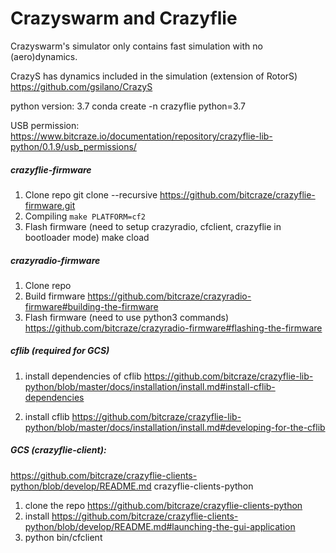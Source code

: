 # Crazyswarm and Crazyflie

Crazyswarm's simulator only contains fast simulation with no (aero)dynamics.

CrazyS has dynamics included in the simulation (extension of RotorS) https://github.com/gsilano/CrazyS

python version: 3.7
conda create -n crazyflie python=3.7

USB permission:
https://www.bitcraze.io/documentation/repository/crazyflie-lib-python/0.1.9/usb_permissions/

##### crazyflie-firmware
1. Clone repo git clone --recursive https://github.com/bitcraze/crazyflie-firmware.git
2. Compiling `make PLATFORM=cf2`
3. Flash firmware (need to setup crazyradio, cfclient, crazyflie in bootloader mode) make cload


##### crazyradio-firmware
1. Clone repo
2. Build firmware https://github.com/bitcraze/crazyradio-firmware#building-the-firmware
3. Flash firmware (need to use python3 commands) https://github.com/bitcraze/crazyradio-firmware#flashing-the-firmware


##### cflib (required for GCS)
1. install dependencies of cflib https://github.com/bitcraze/crazyflie-lib-python/blob/master/docs/installation/install.md#install-cflib-dependencies

2. install cflib https://github.com/bitcraze/crazyflie-lib-python/blob/master/docs/installation/install.md#developing-for-the-cflib

##### GCS (crazyflie-client): 
https://github.com/bitcraze/crazyflie-clients-python/blob/develop/README.md
crazyflie-clients-python
1. clone the repo https://github.com/bitcraze/crazyflie-clients-python
2. install https://github.com/bitcraze/crazyflie-clients-python/blob/develop/README.md#launching-the-gui-application
3. python bin/cfclient
